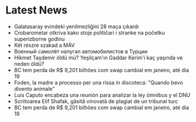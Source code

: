# Latest News
-  Galatasaray evindeki yenilmezliğini 28 maça çıkardı
-  Crobarometar otkriva kako stoje političari i stranke na početku superizborne godinu
-  Két részre szakad a MÁV
-  Военный самолёт напугал автомобилистов в Турции
-  Hikmet Taşdemir öldü mü? Yeşilçam'ın Gaddar Kerim'i kaç yaşında ve neden öldü?
-  BC tem perda de R$ 9,201 bilhões com swap cambial em janeiro, até dia 19
-  Foden, la madre a processo per una rissa in discoteca: "Quando bevo divento animale"
-  Luis Caputo encabeza una reunión para analizar la ley ómnibus y el DNU
-  Scriitoarea Elif Shafak, găsită vinovată de plagiat de un tribunal turc
-  BC tem perda de R$ 9,201 bilhões com swap cambial em janeiro, até dia 19
